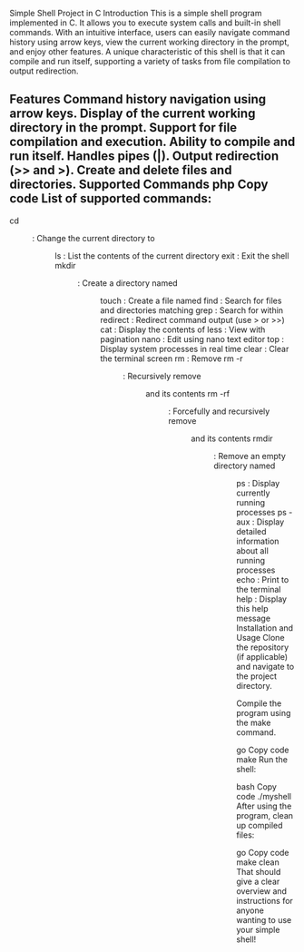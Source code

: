 Simple Shell Project in C
Introduction
This is a simple shell program implemented in C. It allows you to execute system calls and built-in shell commands. With an intuitive interface, users can easily navigate command history using arrow keys, view the current working directory in the prompt, and enjoy other features. A unique characteristic of this shell is that it can compile and run itself, supporting a variety of tasks from file compilation to output redirection.

Features
Command history navigation using arrow keys.
Display of the current working directory in the prompt.
Support for file compilation and execution.
Ability to compile and run itself.
Handles pipes (|).
Output redirection (>> and >).
Create and delete files and directories.
Supported Commands
php
Copy code
List of supported commands:
----------------------------
cd <dir>           : Change the current directory to <dir>
ls                 : List the contents of the current directory
exit               : Exit the shell
mkdir <dir>        : Create a directory named <dir>
touch <file>       : Create a file named <file>
find <pattern>     : Search for files and directories matching <pattern>
grep <pattern> <file> : Search for <pattern> within <file>
redirect           : Redirect command output (use > or >>)
cat <file>         : Display the contents of <file>
less <file>        : View <file> with pagination
nano <file>        : Edit <file> using nano text editor
top                : Display system processes in real time
clear              : Clear the terminal screen
rm <file>          : Remove <file>
rm -r <dir>        : Recursively remove <dir> and its contents
rm -rf <dir>       : Forcefully and recursively remove <dir> and its contents
rmdir <dir>        : Remove an empty directory named <dir>
ps                 : Display currently running processes
ps -aux            : Display detailed information about all running processes
echo <text>        : Print <text> to the terminal
help               : Display this help message
Installation and Usage
Clone the repository (if applicable) and navigate to the project directory.

Compile the program using the make command.

go
Copy code
make
Run the shell:

bash
Copy code
./myshell
After using the program, clean up compiled files:

go
Copy code
make clean
That should give a clear overview and instructions for anyone wanting to use your simple shell!

